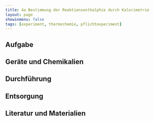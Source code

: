 ```yaml
---
title: 4a Bestimmung der Reaktionsenthalphie durch Kalorimetrie
layout: page
showinmenu: false
tags: [experiment, thermochemie, pflichtexperiment]
---
```


## Aufgabe

## Geräte und Chemikalien

## Durchführung

## Entsorgung

## Literatur und Materialien
